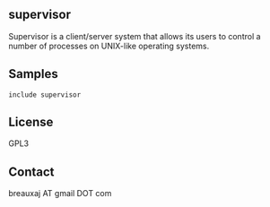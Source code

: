 supervisor
----------

Supervisor is a client/server system that allows its users to control a number
of processes on UNIX-like operating systems.

Samples
-------
```
include supervisor
```

License
-------
GPL3

Contact
-------
breauxaj AT gmail DOT com
